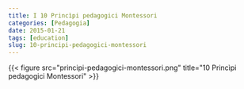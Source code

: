```yaml
---
title: I 10 Princìpi pedagogici Montessori
categories: [Pedagogia]
date: 2015-01-21
tags: [education]
slug: 10-principi-pedagogici-montessori
---
```


{{< figure src="principi-pedagogici-montessori.png" title="10 Princìpi pedagogici Montessori" >}}
